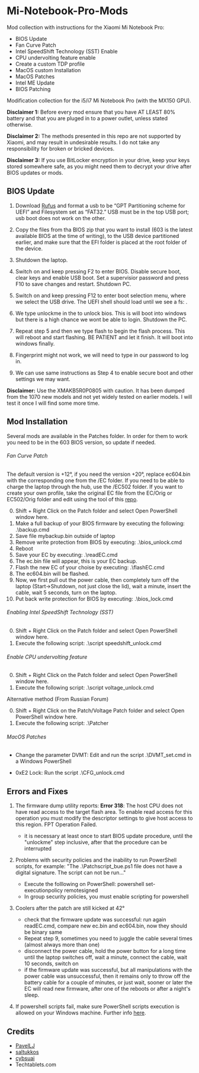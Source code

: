 # Mi-Notebook-Pro-Mods
Mod collection with instructions for the Xiaomi Mi Notebook Pro:

- BIOS Update
- Fan Curve Patch
- Intel SpeedShift Technology (SST) Enable
- CPU undervolting feature enable
- Create a custom TDP profile
- MacOS custom Installation
- MacOS Patches
- Intel ME Update
- BIOS Patching

Modification collection for the i5/i7 Mi Notebook Pro (with the MX150 GPU).

**Disclaimer 1:** Before every mod ensure that you have AT LEAST 80% battery and that you are pluged in to a power outlet, unless stated otherwise.

**Disclaimer 2:** The methods presented in this repo are not supported by Xiaomi, and may result in undesirable results. I do not take any responsibility for broken or bricked devices. 
    
**Disclaimer 3:** If you use BitLocker encryption in your drive, keep your keys stored somewhere safe, as you might need them to decrypt your drive after BIOS updates or mods.

## BIOS Update

1. Download [Rufus](https://rufus.akeo.ie/) and format a usb to be “GPT Partitioning scheme for UEFI” and Filesystem set as “FAT32.” USB must be in the top USB port; usb boot does not work on the other.

2. Copy the files from tha BIOS zip that you want to install (603 is the latest available BIOS at the time of writing), to the USB device partitioned earlier, and make sure that the EFI folder is placed at the root folder of the device.

3. Shutdown the laptop.

4. Switch on and keep pressing F2 to enter BIOS. Disable secure boot, clear keys and enable USB boot. Set a supervisior password and press F10 to save changes and restart. Shutdown PC.

5. Switch on and keep pressing F12 to enter boot selection menu, where we select the USB drive. The UEFI shell should load until we see a fs: .

6. We type unlockme in the to unlock bios. This is will boot into windows but there is a high chance we wont be able to login. Shutdown the PC.

7. Repeat step 5 and then we type flash to begin the flash process. This will reboot and start flashing. BE PATIENT and let it finish. It will boot into windows finally.

8. Fingerprint might not work, we will need to type in our password to log in.

9. We can use same instructions as Step 4 to enable secure boot and other settings we may want.

**Disclaimer:** Use the XMAKB5R0P0805 with caution. It has been dumped from the 1070 new models and not yet widely tested on earlier models. I will test it once I will find some more time.


## Mod Installation

Several mods are available in the Patches folder. In order for them to work you need to be in the 603 BIOS version, so update if needed.

###### Fan Curve Patch  

The default version is +12°, if you need the version +20°, replace ec604.bin with the corresponding one from the /EC folder. If you need to be able to charge the laptop through the hub, use the /EC502 folder. If you want to create your own profile, take the original EC file from the EC/Orig or EC502/Orig folder and edit using the tool of this [repo](https://github.com/saltukkos/xiaomi-notebook-pro-bios-patcher).

0. Shift + Right Click on the Patch folder and select Open PowerShell window here.
1. Make a full backup of your BIOS firmware by executing the following: .\backup.cmd
2. Save file mybackup.bin outside of laptop 
3. Remove write protection from BIOS by executing: .\bios_unlock.cmd
4. Reboot
5. Save your EC by executing: .\readEC.cmd
6. The ec.bin file will appear, this is your EC backup.
7. Flash the new EC of your choise by executing: .\flashEC.cmd
8. The ec604.bin will be flashed.
9. Now, we first pull out the power cable, then completely turn off the laptop (Start->Shutdown, not just close the lid), wait a minute, insert the cable, wait 5 seconds, turn on the laptop.
10. Put back write protection for BIOS by executing: .\bios_lock.cmd

###### Enabling Intel SpeedShift Technology (SST)  

0. Shift + Right Click on the Patch folder and select Open PowerShell window here. 
1. Execute the following script: .\script speedshift_unlock.cmd

###### Enable CPU undervolting feature  

0. Shift + Right Click on the Patch folder and select Open PowerShell window here. 
1. Execute the following script: .\script voltage_unlock.cmd

Alternative method (From Russian Forum)

0. Shift + Right Click on the Patch/Voltage Patch folder and select Open PowerShell window here.
1. Execute the following script: .\Patcher

###### MacOS Patches  

- Change the parameter DVMT: Edit and run the script .\DVMT_set.cmd in a Windows PowerShell

- 0xE2 Lock: Run the script .\CFG_unlock.cmd

## Errors and Fixes

1. The firmware dump utility reports:
**Error 318**: The host CPU does not have read access to the target flash area. To enable read access for this operation you must modify the descriptor settings to give host access to this region. FPT Operation Failed.
    - it is necessary at least once to start BIOS update procedure, until the "unlockme" step inclusive, after that the procedure can be interrupted

2. Problems with security policies and the inability to run PowerShell scripts, for example: "The .\Patchscript_bue.ps1 file does not have a digital signature. The script can not be run..."
    - Execute the folllowing on PowerShell: powershell set-executionpolicy remotesigned
    - In group security policies, you must enable scripting for powershell

3. Coolers after the patch are still kicked at 42°
    - check that the firmware update was successful: run again readEC.cmd, compare new ec.bin and ec604.bin, now they should be binary same
    - Repeat step 9, sometimes you need to juggle the cable several times (almost always more than one)
    - disconnect the power cable, hold the power button for a long time until the laptop switches off, wait a minute, connect the cable, wait 10 seconds, switch on
    - if the firmware update was successful, but all manipulations with the power cable was unsuccessful, then it remains only to throw off the battery cable for a couple of minutes, or just wait, sooner or later the EC will read new firmware, after one of the reboots or after a night's sleep.

4. If powershell scripts fail, make sure PowerShell scripts execution is allowed on your Windows machine. Further info [here](https://docs.microsoft.com/en-us/powershell/module/microsoft.powershell.security/set-executionpolicy?view=powershell-6).

## Credits

- [PavelLJ](https://github.com/PavelLJ)
- [saltukkos](https://github.com/saltukkos)
- [cybsuai](https://github.com/cybsuai/)
- Techtablets.com


